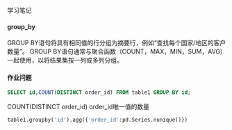 学习笔记

#### group_by
GROUP BY语句将具有相同值的行分组为摘要行，例如“查找每个国家/地区的客户数量”。
GROUP BY语句通常与聚合函数（COUNT，MAX，MIN，SUM，AVG）一起使用，以将结果集按一列或多列分组。

#### 作业问题

```sql
SELECT id,COUNT(DISTINCT order_id) FROM table1 GROUP BY id;
```

COUNT(DISTINCT order_id) order_id唯一值的数量

```python
table1.groupby('id').agg({'order_id':pd.Series.nunique()})
```


